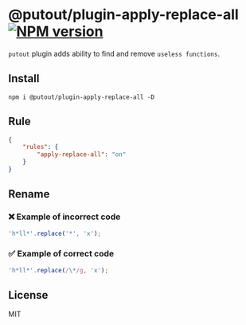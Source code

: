 # @putout/plugin-apply-replace-all [![NPM version][NPMIMGURL]][NPMURL]

[NPMIMGURL]:                https://img.shields.io/npm/v/@putout/plugin-apply-replace-all.svg?style=flat&longCache=true
[NPMURL]:                   https://npmjs.org/package/@putout/plugin-apply-replace-all "npm"

`putout` plugin adds ability to find and remove `useless functions`.

## Install

```
npm i @putout/plugin-apply-replace-all -D
```

## Rule

```json
{
    "rules": {
        "apply-replace-all": "on"
    }
}
```

## Rename

### ❌ Example of incorrect code

```js
'h*ll*'.replace('*', 'x');
```

### ✅ Example of correct code

```js
'h*ll*'.replace(/\*/g, 'x');
```

## License

MIT


